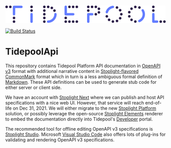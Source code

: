 ![Tidepool Logo](assets/images/Tidepool_Logo_Light_Large.png)

[![Build Status](https://travis-ci.com/tidepool-org/TidepoolApi.svg?branch=master)](https://travis-ci.com/tidepool-org/TidepoolApi)

# TidepoolApi

This repository contains Tidepool Platform API documentation in [OpenAPI v3](https://www.openapis.org/) format with additional narrative content in [Stoplight-flavored](https://meta.stoplight.io/docs/studio/docs/Documentation/03a-stoplight-flavored-markdown.md) [CommonMark](https://commonmark.org/) format which in turn is a less ambiguous formal definition of [Markdown](https://www.markdownguide.org/).
These API definitions can be used to generate stub code for either server or client side.

We have an account with [Stoplight Next](https://next.stoplight.io/tidepool) where we can publish and host API specifications with a nice web UI.
However, that service will reach end-of-life on Dec 31, 2021. We will either migrate to the new [Stoplight Platform](https://tidepool.stoplight.io) solution, or possibly leverage the open-source [Stoplight Elements](https://stoplight.io/open-source/elements/) renderer to embed the documentation directly into Tidepool's [Developer](https://developer.tidepool.org) portal.

The recommended tool for offline editing OpenAPI v3 specifications is [Stoplight Studio](https://stoplight.io/studio/).
Microsoft [Visual Studio Code](https://code.visualstudio.com/) also offers lots of plug-ins for validating and rendering OpenAPI v3 specifications.
